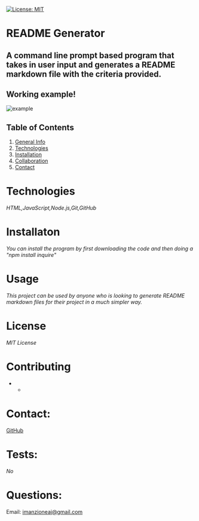 
[![License: MIT](https://img.shields.io/badge/License-MIT-yellow.svg)](https://opensource.org/licenses/MIT)
# README Generator

## A command line prompt based program that takes in user input and generates a README markdown file with the criteria provided.

## Working example!
![example](/assets/images/README_Generator_Example.gif)

## Table of Contents
1. [General Info](#general)
2. [Technologies](#technologies)
3. [Installation](#installation)
4. [Collaboration](#contributing)
5. [Contact](#contact) 

# Technologies
*HTML,JavaScript,Node.js,Git,GitHub*

# Installaton
*You can install the program by first downloading the code and then doing a "npm install  inquire"*

# Usage
*This project can be used by anyone who is looking to generate README markdown files for their project in a much simpler way.*

# License
*MIT License*

# Contributing
* *

# Contact: 
[GitHub](https://github.com/Ajmanzione)

# Tests:
*No*

# Questions:
Email: imanzioneaj@gmail.com